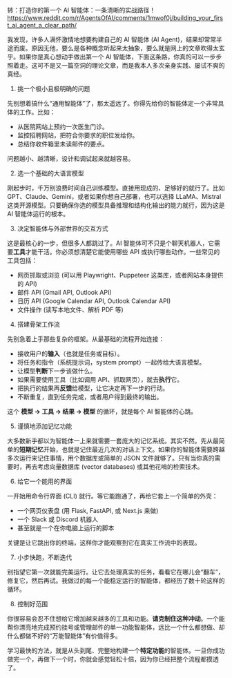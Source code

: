 转：打造你的第一个 AI 智能体：一条清晰的实战路径！ https://www.reddit.com/r/AgentsOfAI/comments/1mwof0j/building_your_first_ai_agent_a_clear_path/

我发现，许多人满怀激情地想要构建自己的 AI 智能体 (AI Agent)，结果却常常半途而废。原因无他，要么是各种概念听起来太抽象，要么就是网上的文章吹得太玄乎。如果你是真心想动手做出第一个 AI 智能体，下面这条路，你真的可以一步步照着走。这可不是又一篇空洞的理论文章，而是我本人多次亲身实践、屡试不爽的真经。

1. 挑一个极小且极明确的问题

先别想着搞什么“通用智能体”了，那太遥远了。你得先给你的智能体定一个非常具体的工作。比如：

-   从医院网站上预约一次医生门诊。
-   监控招聘网站，把符合你要求的职位发给你。
-   总结你收件箱里未读邮件的要点。

问题越小、越清晰，设计和调试起来就越容易。

2. 选一个基础的大语言模型

刚起步时，千万别浪费时间自己训练模型。直接用现成的、足够好的就行了。比如 GPT、Claude、Gemini，或者如果你想自己部署，也可以选择 LLaMA、Mistral 这类开源模型。只要确保你选的模型具备推理和结构化输出的能力就行，因为这是 AI 智能体运行的根本。

3. 决定智能体与外部世界的交互方式

这是最核心的一步，但很多人都跳过了。AI 智能体可不只是个聊天机器人，它需要**工具**才能干活。你必须想清楚它能使用哪些 API 或执行哪些动作。一些常见的工具包括：

-   网页抓取或浏览 (可以用 Playwright、Puppeteer 这类库，或者网站本身提供的 API)
-   邮件 API (Gmail API, Outlook API)
-   日历 API (Google Calendar API, Outlook Calendar API)
-   文件操作 (读写本地文件、解析 PDF 等)

4. 搭建骨架工作流

先别急着上手那些复杂的框架。从最基础的流程开始连接：

-   接收用户的**输入**（也就是任务或目标）。
-   将任务和指令（系统提示词，system prompt）一起传给大语言模型。
-   让模型**判断**下一步该做什么。
-   如果需要使用工具（比如调用 API、抓取网页），就去**执行**它。
-   把执行的结果再**反馈**给模型，让它决定再下一步的行动。
-   不断重复，直到任务完成，或者用户得到最终的输出。

这个 **模型 → 工具 → 结果 → 模型** 的循环，就是每个 AI 智能体的心跳。

5. 谨慎地添加记忆功能

大多数新手都以为智能体一上来就需要一套庞大的记忆系统。其实不然。先从最简单的**短期记忆**开始，也就是记住最近几次的对话上下文。如果你的智能体需要跨越多次运行来记住事情，用个数据库或简单的 JSON 文件就够了。只有当你真的需要时，再去考虑向量数据库 (vector databases) 或其他花哨的检索技术。

6. 给它一个能用的界面

一开始用命令行界面 (CLI) 就行。等它能跑通了，再给它套上一个简单的外壳：

-   一个网页仪表盘 (用 Flask, FastAPI, 或 Next.js 来做)
-   一个 Slack 或 Discord 机器人
-   甚至就是一个在你电脑上运行的脚本

关键是让它跳出你的终端，这样你才能观察到它在真实工作流中的表现。

7. 小步快跑，不断迭代

别指望它第一次就能完美运行。让它去处理真实的任务，看看它在哪儿会“翻车”，修复它，然后再试。我做过的每一个能稳定运行的智能体，都经历了数十轮这样的循环。

8. 控制好范围

你很容易会忍不住想给它增加越来越多的工具和功能。**请克制住这种冲动**。一个能帮你漂亮地完成预约挂号或管理邮件的单一功能智能体，远比一个什么都想做、却什么都做不好的“万能智能体”有价值得多。

学习最快的方法，就是从头到尾、完整地构建一个**特定功能**的智能体。一旦你成功做完一个，再做下一个时，你就会感觉轻松十倍，因为你已经把整个流程都摸透了。
